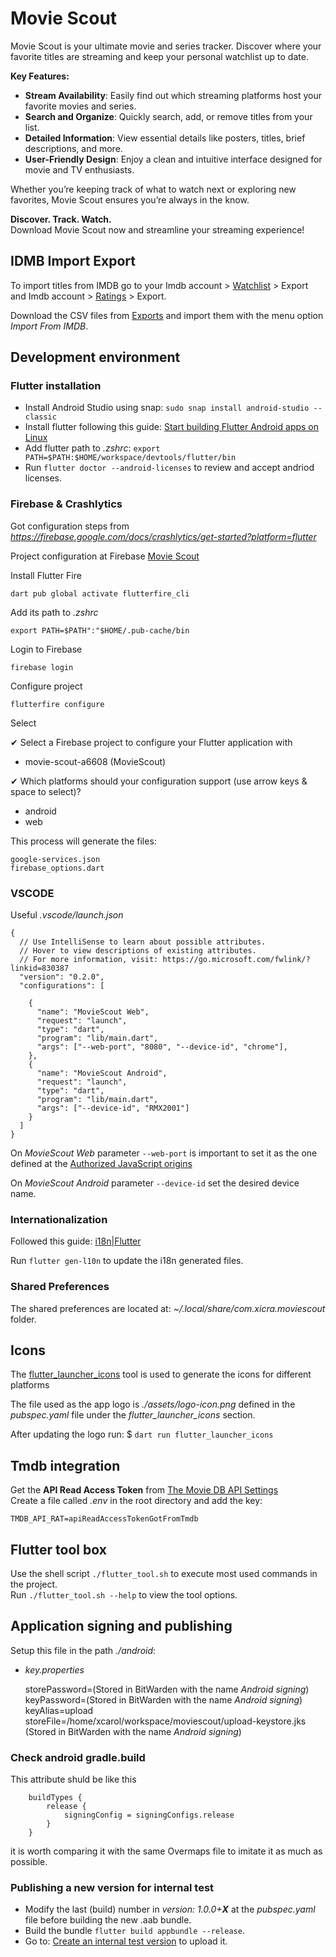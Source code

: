 # Movie Scout

Movie Scout is your ultimate movie and series tracker. Discover where your favorite titles are streaming and keep your personal watchlist up to date.  

**Key Features:**  
- **Stream Availability**: Easily find out which streaming platforms host your favorite movies and series.  
- **Search and Organize**: Quickly search, add, or remove titles from your list.  
- **Detailed Information**: View essential details like posters, titles, brief descriptions, and more.  
- **User-Friendly Design**: Enjoy a clean and intuitive interface designed for movie and TV enthusiasts.  

Whether you’re keeping track of what to watch next or exploring new favorites, Movie Scout ensures you’re always in the know.  

**Discover. Track. Watch.**  
Download Movie Scout now and streamline your streaming experience!

## IDMB Import Export

To import titles from IMDB go to your Imdb account > [Watchlist](https://www.imdb.com/user/ur49413795/watchlist/) > Export  
and Imdb account > [Ratings](https://www.imdb.com/es-es/user/ur49413795/ratings) > Export.  

Download the CSV files from [Exports](https://www.imdb.com/exports/?ref_=wl) and import them with the menu option _Import From IMDB_.

## Development environment

### Flutter installation

- Install Android Studio using snap: `sudo snap install android-studio --classic`  
- Install flutter following this guide: [Start building Flutter Android apps on Linux](https://docs.flutter.dev/get-started/install/linux/android)  
- Add flutter path to _.zshrc_: `export PATH=$PATH:$HOME/workspace/devtools/flutter/bin`  
- Run `flutter doctor --android-licenses` to review and accept andriod licenses.  

### Firebase & Crashlytics

Got configuration steps from _https://firebase.google.com/docs/crashlytics/get-started?platform=flutter_  

Project configuration at Firebase [Movie Scout](https://console.firebase.google.com/project/movie-scout-a6608/overview)


Install Flutter Fire

    dart pub global activate flutterfire_cli

Add its path to _.zshrc_

    export PATH=$PATH":"$HOME/.pub-cache/bin

Login to Firebase  

    firebase login

Configure project  

    flutterfire configure

Select  

✔ Select a Firebase project to configure your Flutter application with  
- movie-scout-a6608 (MovieScout)  

✔ Which platforms should your configuration support (use arrow keys & space to select)?  
- android  
- web 

This process will generate the files:  

    google-services.json
    firebase_options.dart

### VSCODE

Useful _.vscode/launch.json_

```
{
  // Use IntelliSense to learn about possible attributes.
  // Hover to view descriptions of existing attributes.
  // For more information, visit: https://go.microsoft.com/fwlink/?linkid=830387
  "version": "0.2.0",
  "configurations": [

    {
      "name": "MovieScout Web",
      "request": "launch",
      "type": "dart",
      "program": "lib/main.dart",
      "args": ["--web-port", "8080", "--device-id", "chrome"],
    },
    {
      "name": "MovieScout Android",
      "request": "launch",
      "type": "dart",
      "program": "lib/main.dart",
      "args": ["--device-id", "RMX2001"]
    }
  ]
}
```

On _MovieScout Web_ parameter `--web-port` is important to set it as the one defined at the [Authorized JavaScript origins](https://console.cloud.google.com/apis/credentials/oauthclient/522907829647-g3amo1mcfp0smq336kqsaf8826g3d418.apps.googleusercontent.com?inv=1&invt=AbpCsw&project=movie-scout-a6608)

On _MovieScout Android_ parameter `--device-id` set the desired device name.  

### Internationalization

Followed this guide: [i18n|Flutter](https://docs.flutter.dev/ui/accessibility-and-internationalization/internationalization)  

Run `flutter gen-l10n` to update the i18n generated files.  

### Shared Preferences

The shared preferences are located at: _~/.local/share/com.xicra.moviescout_ folder.  

## Icons

The [flutter_launcher_icons](https://pub.dev/packages/flutter_launcher_icons) tool is used to generate the icons for different platforms  

The file used as the app logo is _./assets/logo-icon.png_  defined in the _pubspec.yaml_ file under the _flutter_launcher_icons_ section.  

After updating the logo run:  $ `dart run flutter_launcher_icons`

## Tmdb integration

Get the **API Read Access Token** from [The Movie DB API Settings](https://www.themoviedb.org/settings/api)     
Create a file called _.env_ in the root directory and add the key:
```
TMDB_API_RAT=apiReadAccessTokenGotFromTmdb
``` 

## Flutter tool box

Use the shell script `./flutter_tool.sh` to execute most used commands in the project.  
Run `./flutter_tool.sh --help` to view the tool options.    

## Application signing and publishing

Setup this file in the path _./android_:  

- _key.properties_

    storePassword=(Stored in BitWarden with the name _Android signing_)  
    keyPassword=(Stored in BitWarden with the name _Android signing_)  
    keyAlias=upload  
    storeFile=/home/xcarol/workspace/moviescout/upload-keystore.jks (Stored in BitWarden with the name _Android signing_)  

### Check android gradle.build

This attribute shuld be like this
```
    buildTypes {
        release {
            signingConfig = signingConfigs.release
        }
    }
```
it is worth comparing it with the same Overmaps file to imitate it as much as possible.

### Publishing a new version for internal test

- Modify the last (build) number in _version: 1.0.0+**X**_ at the _pubspec.yaml_ file before building the new .aab bundle.
- Build the bundle `flutter build appbundle --release`.
- Go to: [Create an internal test version](https://play.google.com/console/u/0/developers/5602401961225582177/app/4972075179053080011/app-dashboard) to upload it.

